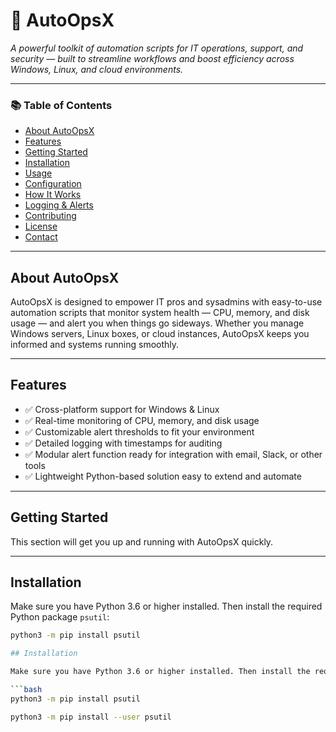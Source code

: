 # 🚀 AutoOpsX

_A powerful toolkit of automation scripts for IT operations, support, and security — built to streamline workflows and boost efficiency across Windows, Linux, and cloud environments._

---

### 📚 Table of Contents

- [About AutoOpsX](#about-autoopsx)
- [Features](#features)
- [Getting Started](#getting-started)
- [Installation](#installation)
- [Usage](#usage)
- [Configuration](#configuration)
- [How It Works](#how-it-works)
- [Logging & Alerts](#logging--alerts)
- [Contributing](#contributing)
- [License](#license)
- [Contact](#contact)

---

## About AutoOpsX

AutoOpsX is designed to empower IT pros and sysadmins with easy-to-use automation scripts that monitor system health — CPU, memory, and disk usage — and alert you when things go sideways. Whether you manage Windows servers, Linux boxes, or cloud instances, AutoOpsX keeps you informed and systems running smoothly.

---

## Features

- ✅ Cross-platform support for Windows & Linux  
- ✅ Real-time monitoring of CPU, memory, and disk usage  
- ✅ Customizable alert thresholds to fit your environment  
- ✅ Detailed logging with timestamps for auditing  
- ✅ Modular alert function ready for integration with email, Slack, or other tools  
- ✅ Lightweight Python-based solution easy to extend and automate  

---

## Getting Started

This section will get you up and running with AutoOpsX quickly.

---

## Installation

Make sure you have Python 3.6 or higher installed. Then install the required Python package `psutil`:

```bash
python3 -m pip install psutil

## Installation

Make sure you have Python 3.6 or higher installed. Then install the required Python package `psutil` by running this command:

```bash
python3 -m pip install psutil

python3 -m pip install --user psutil

